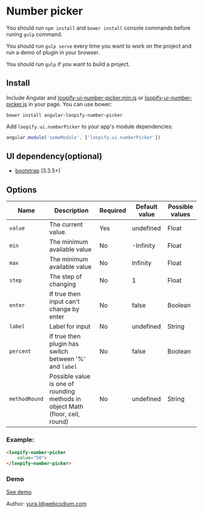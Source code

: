 # Number picker

You should run `npm install` and `bower install` console commands before runing `gulp` command.

You should run `gulp serve` every time you want to work on the project and run a demo of plugin in your browser.

You should run `gulp` if you want to build a project.

## Install

Include Angular and [loopify-ui-number-picker.min.js](https://raw.githubusercontent.com/WebCodium/angular-loopify-number-picker/master/dist/loopify-ui-number-picker.min.js) or [loopify-ui-number-picker.js](https://raw.githubusercontent.com/WebCodium/angular-loopify-number-picker/master/dist/loopify-ui-number-picker.js) in your page. You can use bower:

`bower install angular-loopify-number-picker`

Add `loopify.ui.numberPicker` to your app's module dependencies:

```javascript
angular.module('someModule', ['loopify.ui.numberPicker'])
```

## UI dependency(optional)
- [bootstrap](http://getbootstrap.com) (3.3.5+)

## Options

| Name | Description | Required | Default value | Possible values |
| --- | --- | --- | --- | --- |
| `value` | The current value. | Yes | undefined | Float |
| `min` | The minimum available value | No | -Infinity | Float |
| `max` | The minimum available value | No | Infinity | Float |
| `step` | The step of changing | No | 1 | Float |
| `enter` | If true then input can't change by enter | No | false | Boolean |
| `label` | Label for input | No | undefined | String |
| `percent` | If true then plugin has switch between '%' and `label` | No | false | Boolean |
| `methodRound` | Possible value is one of rounding methods in object Math (floor, ceil, round) | No | undefined | String |

### Example:

```html
<loopify-number-picker
    value="50">
</loopify-number-picker>
```

### Demo
[See demo](http://codepen.io/domovoj/pen/GoExVx)

Author: yura.l@webcodium.com

